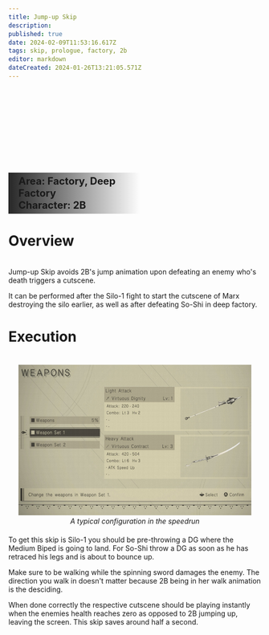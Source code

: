 ```yaml
---
title: Jump-up Skip
description: 
published: true
date: 2024-02-09T11:53:16.617Z
tags: skip, prologue, factory, 2b
editor: markdown
dateCreated: 2024-01-26T13:21:05.571Z
---
```



<div style="background-image: url('/assets/skips/jump-up_skip/soshi-jump-up-skip_wide.png'); height:250px; margin-right:20px; background-size: 150%;">
  <p style="float:left;
            width:50%;
            margin-top:170px;
            padding-top:5px;
            padding-left:20px;
            padding-bottom:5px;
            font-size:20px;
            font-weight:bold;
            background-image: linear-gradient(to right, rgba(16, 16, 16, 0.9), rgba(0, 0, 0, 0));">
    Area: Factory, Deep Factory<br>
    Character: 2B
  </p>
</div>

# Overview

<br>
Jump-up Skip avoids 2B's jump animation upon defeating an enemy who's death triggers a cutscene.

It can be performed after the Silo-1 fight to start the cutscene of Marx destroying the silo earlier, as well as after defeating So-Shi in deep factory.


# Execution
<div style="float:right; text-align:center; margin:20px">
  <img width="533" height="300" src="/assets/intro/weapon_sets/weaponset_screen.jpg"><br>
  <i>A typical configuration in the speedrun</i>
</div>

<br>
To get this skip is Silo-1 you should be pre-throwing a DG where the Medium Biped is going to land.
For So-Shi throw a DG as soon as he has retraced his legs and is about to bounce up.

Make sure to be walking while the spinning sword damages the enemy.
The direction you walk in doesn't matter because 2B being in her walk animation is the desciding. 

When done correctly the respective cutscene should be playing instantly when the enemies health reaches zero as opposed to 2B jumping up, leaving the screen.
This skip saves around half a second.





